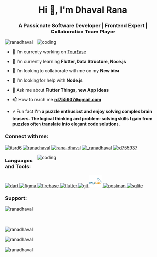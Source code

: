 <h1 align="center">Hi 👋, I'm Dhaval Rana</h1>
<h3 align="center">A Passionate Software Developer | Frontend Expert | Collaborative Team Player </h3>


<img align="right" alt="coding" width="400" src="https://user-images.githubusercontent.com/55389276/140866485-8fb1c876-9a8f-4d6a-98dc-08c4981eaf70.gif">


<p align="left"> <img src="https://komarev.com/ghpvc/?username=ranadhaval&label=Profile%20views&color=0e75b6&style=flat" alt="ranadhaval" /> </p>

- 🔭 I’m currently working on [TourEase](https://github.com/ranadhaval/TourEase)

- 🌱 I’m currently learning **Flutter, Data Structure, Node.js**

- 👯 I’m looking to collaborate with me on my **New idea**

- 🤝 I’m looking for help with **Node.js**

- 💬 Ask me about **Flutter Things, new App ideas**

- 📫 How to reach me **rd755937@gmail.com**

- ⚡ Fun fact **I'm a puzzle enthusiast and enjoy solving complex brain teasers. The logical thinking and problem-solving skills I gain from puzzles often translate into elegant code solutions.**

<h3 align="left">Connect with me:</h3>
<p align="left">
<a href="https://twitter.com/itsrd6" target="blank"><img align="center" src="https://raw.githubusercontent.com/rahuldkjain/github-profile-readme-generator/master/src/images/icons/Social/twitter.svg" alt="itsrd6" height="30" width="40" /></a>
<a href="https://linkedin.com/in/ranadhaval" target="blank"><img align="center" src="https://raw.githubusercontent.com/rahuldkjain/github-profile-readme-generator/master/src/images/icons/Social/linked-in-alt.svg" alt="ranadhaval" height="30" width="40" /></a>
<a href="https://stackoverflow.com/users/rana-dhaval" target="blank"><img align="center" src="https://raw.githubusercontent.com/rahuldkjain/github-profile-readme-generator/master/src/images/icons/Social/stack-overflow.svg" alt="rana-dhaval" height="30" width="40" /></a>
<a href="https://instagram.com/_ranadhaval" target="blank"><img align="center" src="https://raw.githubusercontent.com/rahuldkjain/github-profile-readme-generator/master/src/images/icons/Social/instagram.svg" alt="_ranadhaval" height="30" width="40" /></a>
<a href="https://www.hackerrank.com/rd755937" target="blank"><img align="center" src="https://raw.githubusercontent.com/rahuldkjain/github-profile-readme-generator/master/src/images/icons/Social/hackerrank.svg" alt="rd755937" height="30" width="40" /></a>
</p>
<img align="right" alt="coding" width="400" src="https://media.giphy.com/media/qgQUggAC3Pfv687qPC/giphy.gif">
<h3 align="left">Languages and Tools:</h3>
<p align="left"> <a href="https://dart.dev" target="_blank" rel="noreferrer"> <img src="https://www.vectorlogo.zone/logos/dartlang/dartlang-icon.svg" alt="dart" width="40" height="40"/> </a> <a href="https://www.figma.com/" target="_blank" rel="noreferrer"> <img src="https://www.vectorlogo.zone/logos/figma/figma-icon.svg" alt="figma" width="40" height="40"/> </a> <a href="https://firebase.google.com/" target="_blank" rel="noreferrer"> <img src="https://www.vectorlogo.zone/logos/firebase/firebase-icon.svg" alt="firebase" width="40" height="40"/> </a> <a href="https://flutter.dev" target="_blank" rel="noreferrer"> <img src="https://www.vectorlogo.zone/logos/flutterio/flutterio-icon.svg" alt="flutter" width="40" height="40"/> </a> <a href="https://git-scm.com/" target="_blank" rel="noreferrer"> <img src="https://www.vectorlogo.zone/logos/git-scm/git-scm-icon.svg" alt="git" width="40" height="40"/> </a> <a href="https://www.mysql.com/" target="_blank" rel="noreferrer"> <img src="https://raw.githubusercontent.com/devicons/devicon/master/icons/mysql/mysql-original-wordmark.svg" alt="mysql" width="40" height="40"/> </a> <a href="https://postman.com" target="_blank" rel="noreferrer"> <img src="https://www.vectorlogo.zone/logos/getpostman/getpostman-icon.svg" alt="postman" width="40" height="40"/> </a> <a href="https://www.sqlite.org/" target="_blank" rel="noreferrer"> <img src="https://www.vectorlogo.zone/logos/sqlite/sqlite-icon.svg" alt="sqlite" width="40" height="40"/> </a> </p>

<h3 align="left">Support:</h3>



<p><a href="https://www.buymeacoffee.com/ranadhaval"> <img align="left" src="https://cdn.buymeacoffee.com/buttons/v2/default-yellow.png" height="50" width="210" alt="ranadhaval" /></a></p><br><br>

</br>



<p>  <img align="center" src="https://github-readme-stats.vercel.app/api/top-langs?username=ranadhaval&show_icons=true&locale=en&layout=compact" alt="ranadhaval" /></p>
<p><img align="center" src="https://github-readme-stats.vercel.app/api?username=ranadhaval&show_icons=true&locale=en" alt="ranadhaval" /></p>  


<p><img align="center" src="https://github-readme-streak-stats.herokuapp.com/?user=ranadhaval&" alt="ranadhaval" /></p>
